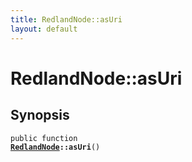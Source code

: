 ```yaml
---
title: RedlandNode::asUri
layout: default
---
```


# RedlandNode::asUri

## Synopsis

<code>public function <b><a href="RedlandNode">RedlandNode</a>::asUri</b>()</code>

